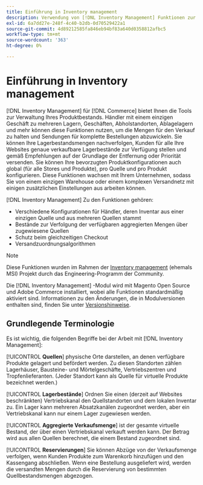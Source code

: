 ```yaml
---
title: Einführung in Inventory management
description: Verwendung von [!DNL Inventory Management] Funktionen zur Verwaltung von Lagern an mehreren Standorten, damit Ihre [!DNL Commerce] den tatsächlichen Bestand genau widerspiegelt.
exl-id: 6a7dd27e-248f-4c40-b2db-0d70529422a1
source-git-commit: 4d89212585fa846eb94bf83a640d0358812afbc5
workflow-type: tm+mt
source-wordcount: '363'
ht-degree: 0%

---
```


# Einführung in Inventory management

[!DNL Inventory Management] für [!DNL Commerce] bietet Ihnen die Tools zur Verwaltung Ihres Produktbestands. Händler mit einem einzigen Geschäft zu mehreren Lagern, Geschäften, Abholstandorten, Ablagelagern und mehr können diese Funktionen nutzen, um die Mengen für den Verkauf zu halten und Sendungen für komplette Bestellungen abzuwickeln. Sie können Ihre Lagerbestandsmengen nachverfolgen, Kunden für alle Ihre Websites genaue verkaufbare Lagerbestände zur Verfügung stellen und gemäß Empfehlungen auf der Grundlage der Entfernung oder Priorität versenden. Sie können Ihre bevorzugten Produktkonfigurationen auch global (für alle Stores und Produkte), pro Quelle und pro Produkt konfigurieren. Diese Funktionen wachsen mit Ihrem Unternehmen, sodass Sie von einem einzigen Warehouse oder einem komplexen Versandnetz mit einigen zusätzlichen Einstellungen aus arbeiten können.

[!DNL Inventory Management] Zu den Funktionen gehören:

- Verschiedene Konfigurationen für Händler, deren Inventar aus einer einzigen Quelle und aus mehreren Quellen stammt
- Bestände zur Verfolgung der verfügbaren aggregierten Mengen über zugewiesene Quellen
- Schutz beim gleichzeitigen Checkout
- Versandzuordnungsalgorithmen

>[!NOTE]
>
>Diese Funktionen wurden im Rahmen der [Inventory management](https://github.com/magento/inventory) (ehemals MSI) Projekt durch das Engineering-Programm der Community.<br/>
>
>Die [!DNL Inventory Management] -Modul wird mit Magento Open Source und Adobe Commerce installiert, wobei alle Funktionen standardmäßig aktiviert sind. Informationen zu den Änderungen, die in Modulversionen enthalten sind, finden Sie unter [Versionshinweise](release-notes.md).

## Grundlegende Terminologie

Es ist wichtig, die folgenden Begriffe bei der Arbeit mit [!DNL Inventory Management]:

[!UICONTROL **Quellen**] physische Orte darstellen, an denen verfügbare Produkte gelagert und befördert werden. Zu diesen Standorten zählen Lagerhäuser, Bausteine- und Mörtelgeschäfte, Vertriebszentren und Tropfenlieferanten. (Jeder Standort kann als Quelle für virtuelle Produkte bezeichnet werden.)

[!UICONTROL **Lagerbestände**] Ordnen Sie einen (derzeit auf Websites beschränkten) Vertriebskanal den Quellstandorten und dem lokalen Inventar zu. Ein Lager kann mehreren Absatzkanälen zugeordnet werden, aber ein Vertriebskanal kann nur einem Lager zugewiesen werden.

[!UICONTROL **Aggregierte Verkaufsmenge**] ist der gesamte virtuelle Bestand, der über einen Vertriebskanal verkauft werden kann. Der Betrag wird aus allen Quellen berechnet, die einem Bestand zugeordnet sind.

[!UICONTROL **Reservierungen**] Sie können Abzüge von der Verkaufsmenge verfolgen, wenn Kunden Produkte zum Warenkorb hinzufügen und den Kassengang abschließen. Wenn eine Bestellung ausgeliefert wird, werden die versandten Mengen durch die Reservierung von bestimmten Quellbestandsmengen abgezogen.
